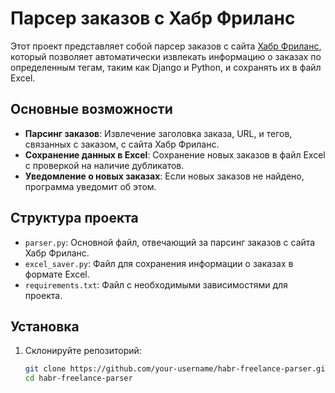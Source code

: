 # Парсер заказов с Хабр Фриланс

Этот проект представляет собой парсер заказов с сайта [Хабр Фриланс](https://freelance.habr.com/), который позволяет автоматически извлекать информацию о заказах по определенным тегам, таким как Django и Python, и сохранять их в файл Excel.

## Основные возможности

- **Парсинг заказов**: Извлечение заголовка заказа, URL, и тегов, связанных с заказом, с сайта Хабр Фриланс.
- **Сохранение данных в Excel**: Сохранение новых заказов в файл Excel с проверкой на наличие дубликатов.
- **Уведомление о новых заказах**: Если новых заказов не найдено, программа уведомит об этом.

## Структура проекта

- `parser.py`: Основной файл, отвечающий за парсинг заказов с сайта Хабр Фриланс.
- `excel_saver.py`: Файл для сохранения информации о заказах в формате Excel.
- `requirements.txt`: Файл с необходимыми зависимостями для проекта.

## Установка

1. Склонируйте репозиторий:
   ```bash
   git clone https://github.com/your-username/habr-freelance-parser.git
   cd habr-freelance-parser
